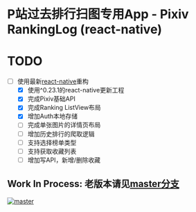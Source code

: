 P站过去排行扫图专用App - Pixiv RankingLog (react-native)
================

# TODO

* [ ] 使用最新[react-native](https://github.com/facebook/react-native)重构
  * [x] 使用^0.23.1的react-native更新工程
  * [x] 完成Pixiv基础API
  * [x] 完成Ranking ListView布局
  * [x] 增加Auth本地存储
  * [ ] 完成单张图片的详情页布局
  * [ ] 增加历史排行的爬取逻辑
  * [ ] 支持选择榜单类型
  * [ ] 支持获取收藏列表
  * [ ] 增加写API，新增/删除收藏

## **Work In Process**: 老版本请见[master分支](https://github.com/upbit/Pixiv-RankingLog/tree/master)

[![master](https://raw.githubusercontent.com/upbit/Pixiv-RankingLog/master/RankingLogHelper.png)](https://github.com/upbit/Pixiv-RankingLog/tree/master)

